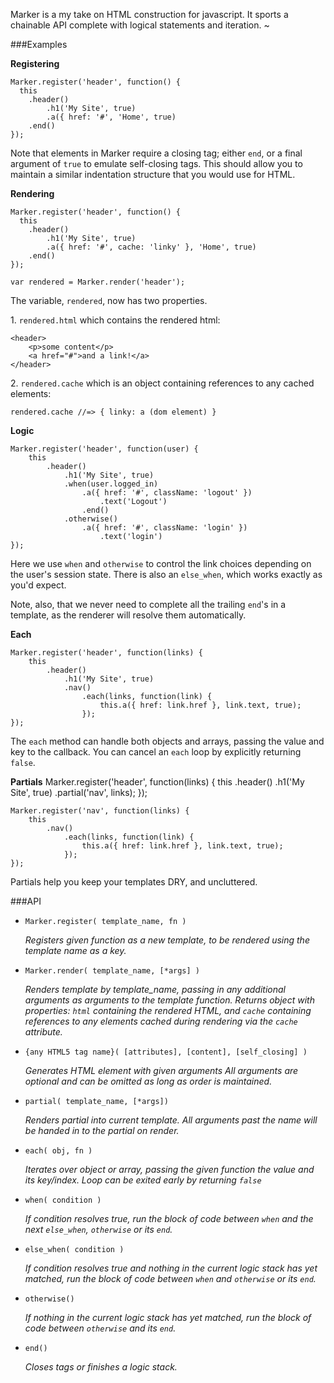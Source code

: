 Marker is a my take on HTML construction for javascript. It sports a chainable API complete with logical statements and iteration.
~

###Examples

**Registering**

	Marker.register('header', function() {
	  this
		.header()
	    	.h1('My Site', true)
	    	.a({ href: '#', 'Home', true)
		.end()
	});

Note that elements in Marker require a closing tag; either `end`, or a final argument of `true` to emulate self-closing tags. This should allow you 
to maintain a similar indentation structure that you would use for HTML.

**Rendering**

	Marker.register('header', function() {
	  this
		.header()
	    	.h1('My Site', true)
	    	.a({ href: '#', cache: 'linky' }, 'Home', true)
		.end()
	});
	
	var rendered = Marker.render('header');

The variable, `rendered`, now has two properties. 

1\. `rendered.html` which contains the rendered html:	

	<header>
		<p>some content</p>
		<a href="#">and a link!</a>
	</header>

2\. `rendered.cache` which is an object containing references to any cached elements:

	rendered.cache //=> { linky: a (dom element) }

**Logic**

	Marker.register('header', function(user) {
		this
			.header()
				.h1('My Site', true)
				.when(user.logged_in)
					.a({ href: '#', className: 'logout' })
						.text('Logout')
					.end()
				.otherwise()
					.a({ href: '#', className: 'login' })
						.text('login')
	});

Here we use `when` and `otherwise` to control the link choices depending on the user's session state. There is also an `else_when`, 
which works exactly as you'd expect.

Note, also, that we never need to complete all the trailing `end`'s in a template, as the renderer will resolve them automatically. 

**Each**

	Marker.register('header', function(links) {
		this
			.header()
				.h1('My Site', true)
				.nav()
					.each(links, function(link) {
						this.a({ href: link.href }, link.text, true);
					});
	});

The `each` method can handle both objects and arrays, passing the value and key to the callback. You can cancel an `each` loop by explicitly returning 
`false`.	
	
**Partials**
	Marker.register('header', function(links) {
		this
			.header()
				.h1('My Site', true)
				.partial('nav', links);
	});
	
	Marker.register('nav', function(links) {
		this
			.nav()
				.each(links, function(link) {
					this.a({ href: link.href }, link.text, true);
				});
	});
	
Partials help you keep your templates DRY, and uncluttered.

###API

* `Marker.register( template_name, fn )`

	*Registers given function as a new template, to be rendered using the template name as a key.*

* `Marker.render( template_name, [*args] )`
	
	*Renders template by template_name, passing in any additional arguments as arguments to the template function. Returns object 
	with properties: `html` containing the rendered HTML, and `cache` containing references to any elements cached during rendering via the 
	`cache` attribute.*

* `{any HTML5 tag name}( [attributes], [content], [self_closing] )`
	
	*Generates HTML element with given arguments
	All arguments are optional and can be omitted as long as order is maintained.*
	
* `partial( template_name, [*args])`

	*Renders partial into current template. All arguments past the name will be handed in to the partial on render.*
	
* `each( obj, fn )`

	*Iterates over object or array, passing the given function the value and its key/index. Loop can be exited early by returning `false`*
	
* `when( condition )`

	*If condition resolves true, run the block of code between `when` and the next `else_when`, `otherwise` or its `end`.*

* `else_when( condition )`

	*If condition resolves true and nothing in the current logic stack has yet matched, 
	run the block of code between `when` and `otherwise` or its `end`.*

* `otherwise()`

	*If nothing in the current logic stack has yet matched, run the block of code between `otherwise` and its `end`.*
	

* `end()`

	*Closes tags or finishes a logic stack.*
